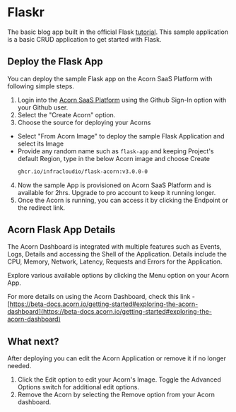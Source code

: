 # Flaskr

The basic blog app built in the official Flask [tutorial](https://flask.palletsprojects.com/tutorial/). This sample application is a basic CRUD application to get started with Flask.


## Deploy the Flask App 

You can deploy the sample Flask app on the Acorn SaaS Platform with following simple steps.

1. Login into the [Acorn SaaS Platform](https://beta.acorn.io/) using the Github Sign-In option with your Github user.
2. Select the "Create Acorn" option.
3. Choose the source for deploying your Acorns
  * Select "From Acorn Image" to deploy the sample Flask Application and select its Image
  * Provide any random name such as `flask-app` and keeping Project's default Region, type in the below Acorn image and choose Create 
    ```bash
    ghcr.io/infracloudio/flask-acorn:v3.0.0-0
    ```
4. Now the sample App is provisioned on Acorn SaaS Platform and is available for 2hrs. Upgrade to pro account to keep it running longer.
5. Once the Acorn is running, you can access it by clicking the Endpoint or the redirect link.

## Acorn Flask App Details

The Acorn Dashboard is integrated with multiple features such as Events, Logs, Details and accessing the Shell of the Application. Details include the CPU, Memory, Network, Latency, Requests and Errors for the Application.

Explore various available options by clicking the Menu option on your Acorn App.

For more details on using the Acorn Dashboard, check this link - [https://beta-docs.acorn.io/getting-started#exploring-the-acorn-dashboard](https://beta-docs.acorn.io/getting-started#exploring-the-acorn-dashboard) 

## What next?
After deploying you can edit the Acorn Application or remove it if no longer needed.

1. Click the Edit option to edit your Acorn's Image. Toggle the Advanced Options switch for additional edit options.
2. Remove the Acorn by selecting the Remove option from your Acorn dashboard.

